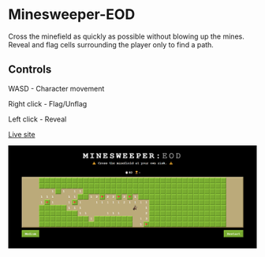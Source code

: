 # Minesweeper-EOD

Cross the minefield as quickly as possible without blowing up the mines. Reveal and flag cells surrounding the player only to find a path.

## Controls

WASD - Character movement

Right click - Flag/Unflag

Left click - Reveal

[Live site](https://m-d-hoang.github.io/Minesweeper-EOD/)

![1720454598940](image/README/1720454598940.png)
